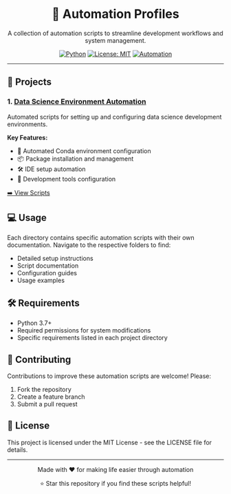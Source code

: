 <div align="center">

# 🤖 Automation Profiles

A collection of automation scripts to streamline development workflows and system management.

[![Python](https://img.shields.io/badge/python-3.11-blue.svg)](https://www.python.org/downloads/)
[![License: MIT](https://img.shields.io/badge/License-MIT-green.svg)](https://opensource.org/licenses/MIT)
[![Automation](https://img.shields.io/badge/Automation-Scripts-orange)](https://github.com/bhumukul-raj/automate_profiles)

</div>

---

## 🚀 Projects

### 1. [Data Science Environment Automation](./dsi-config/)

Automated scripts for setting up and configuring data science development environments.

**Key Features:**
- 🐍 Automated Conda environment configuration
- 📦 Package installation and management
- 🛠️ IDE setup automation
- 🔧 Development tools configuration

[➡️ View Scripts](./dsi-config/README.md)

## 💻 Usage

Each directory contains specific automation scripts with their own documentation. Navigate to the respective folders to find:
- Detailed setup instructions
- Script documentation
- Configuration guides
- Usage examples

## 🛠️ Requirements

- Python 3.7+
- Required permissions for system modifications
- Specific requirements listed in each project directory

## 🤝 Contributing

Contributions to improve these automation scripts are welcome! Please:
1. Fork the repository
2. Create a feature branch
3. Submit a pull request

## 📝 License

This project is licensed under the MIT License - see the LICENSE file for details.

---

<div align="center">

Made with ❤️ for making life easier through automation

⭐ Star this repository if you find these scripts helpful!

</div>